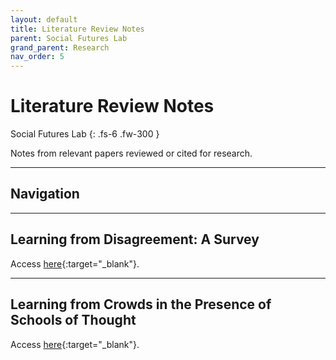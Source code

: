 ```yaml
---
layout: default
title: Literature Review Notes
parent: Social Futures Lab
grand_parent: Research
nav_order: 5
---
```


# Literature Review Notes

Social Futures Lab
{: .fs-6 .fw-300 }

Notes from relevant papers reviewed or cited for research.

---

## Navigation

---


## Learning from Disagreement: A Survey
Access [here](https://www.jair.org/index.php/jair/article/view/12752/26751){:target="_blank"}.


---

## Learning from Crowds in the Presence of Schools of Thought
Access [here](https://yuandong-tian.com/kdd2012-tian.pdf){:target="_blank"}.
